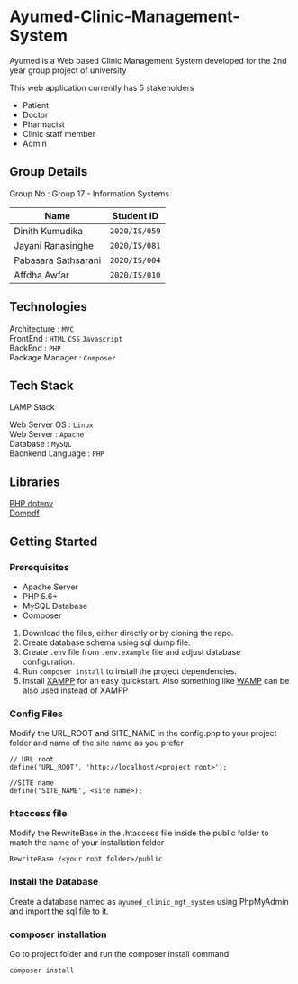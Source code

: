# Ayumed-Clinic-Management-System
Ayumed is a Web based Clinic Management System developed for the 2nd year group project of university

This web application currently has 5 stakeholders

<ul>
<li>Patient</li>
<li>Doctor</li>
<li>Pharmacist</li>
<li>Clinic staff member</li>
<li>Admin</li>
</ul>

## Group Details

Group No : Group 17 - Information Systems

| Name     | Student ID      |
| ------------- | ------------- |
| Dinith Kumudika | `2020/IS/059`  |
| Jayani Ranasinghe | `2020/IS/081`  |
| Pabasara Sathsarani | `2020/IS/004`  | 
| Affdha Awfar | `2020/IS/010`  | 

## Technologies

Architecture : `MVC`\
FrontEnd : `HTML` `CSS` `Javascript`\
BackEnd : `PHP`\
Package Manager : `Composer`

## Tech Stack

LAMP Stack

Web Server OS : `Linux`\
Web Server : `Apache`\
Database : `MySQL`\
Bacnkend Language : `PHP`

## Libraries


[PHP dotenv](https://github.com/vlucas/phpdotenv)
<br>
[Dompdf](https://github.com/dompdf/dompdf)


## Getting Started

### Prerequisites

<ul>
  <li>Apache Server</li>
  <li>PHP 5.6+</li>
  <li>MySQL Database</li>
  <li>Composer</li>
</ul>


1. Download the files, either directly or by cloning the repo.
2. Create database schema using sql dump file.
3. Create `.env` file from `.env.example` file and adjust database configuration.
2. Run `composer install` to install the project dependencies.
3. Install [XAMPP](https://www.apachefriends.org/it/index.html) for an easy quickstart. Also something like [WAMP](https://sourceforge.net/projects/wampserver/) can be also used instead of XAMPP


### Config Files

Modify the URL_ROOT and SITE_NAME in the config.php to your project folder and name of the site name as you prefer

```
// URL root
define('URL_ROOT', 'http://localhost/<project root>');

//SITE name
define('SITE_NAME', <site name>);
```
### htaccess file

Modify the RewriteBase in the .htaccess file inside the public folder to match the name of your installation folder

```
RewriteBase /<your root folder>/public
```
### Install the Database

Create a database named as `ayumed_clinic_mgt_system` using PhpMyAdmin and import the sql file to it.

### composer installation

Go to project folder and run the composer install command

```
composer install
```
